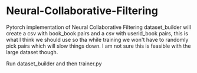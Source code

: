 # Neural-Collaborative-Filtering
Pytorch implementation of Neural Collaborative Filtering
dataset_builder will create a csv with book_book pairs and a csv with userid_book pairs, this is what I think we should use 
so tha while training we won't have to randomly pick pairs which will slow things down. I am not sure this is feasible with the large dataset though. 

Run dataset_builder and then trainer.py
